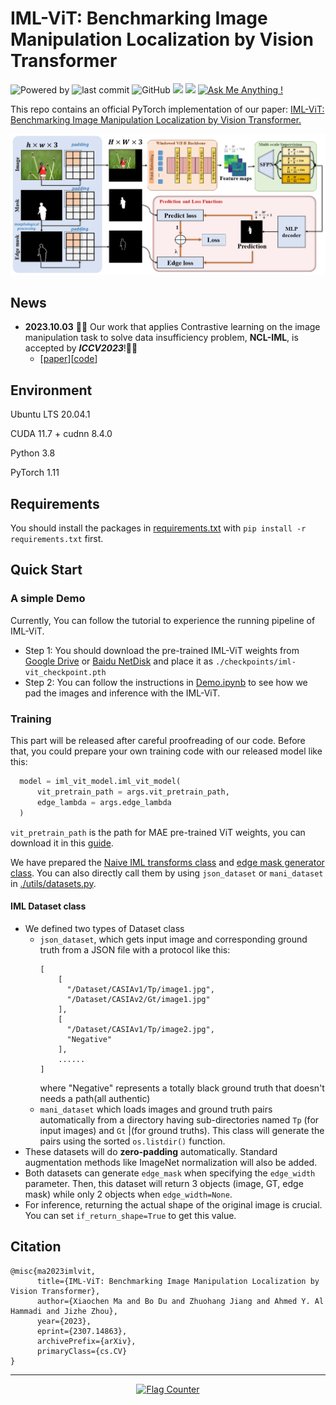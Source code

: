 # IML-ViT: Benchmarking Image Manipulation Localization by Vision Transformer
![Powered by](https://img.shields.io/badge/Based_on-Pytorch-blue?logo=pytorch) 
![last commit](https://img.shields.io/github/last-commit/Sunnyhaze/IML-ViT)
![GitHub](https://img.shields.io/github/license/Sunnyhaze/IML-ViT?logo=license)
![](https://img.shields.io/github/repo-size/sunnyhaze/IML-ViT?color=green)
![](https://img.shields.io/github/stars/sunnyhaze/IML-ViT)
[![Ask Me Anything !](https://img.shields.io/badge/Official%20-Yes-1abc9c.svg)](https://GitHub.com/Sunnyhaze) 

This repo contains an official PyTorch implementation of our paper: [IML-ViT: Benchmarking Image Manipulation Localization by Vision Transformer.](http://arxiv.org/abs/2307.14863)

![overview](./images/overview.png)


## News 
- **2023.10.03** 🎉🎉 Our work that applies Contrastive learning on the image manipulation task to solve data insufficiency problem, **NCL-IML**, is accepted by ***ICCV2023***!🎉🎉
  - [[paper](https://openaccess.thecvf.com/content/ICCV2023/html/Zhou_Pre-Training-Free_Image_Manipulation_Localization_through_Non-Mutually_Exclusive_Contrastive_Learning_ICCV_2023_paper.html)][[code](https://github.com/Knightzjz/NCL-IML)]

## Environment
Ubuntu LTS 20.04.1

CUDA 11.7 + cudnn 8.4.0

Python 3.8

PyTorch 1.11

## Requirements
You should install the packages in [requirements.txt](./requirements.txt) with `pip install -r requirements.txt` first.

## Quick Start
### A simple Demo
Currently, You can follow the tutorial to experience the running pipeline of IML-ViT.
- Step 1: You should download the pre-trained IML-ViT weights from [Google Drive](https://drive.google.com/file/d/1xXJGJPW1i5j9Pc1JKd7fJmIAQkvt9jY7/view?usp=sharing) or [Baidu NetDisk](https://pan.baidu.com/s/1V-l1C6jCLBQTobrJcXDl7g?pwd=s835) and place it as `./checkpoints/iml-vit_checkpoint.pth`
- Step 2: You can follow the instructions in [Demo.ipynb](./Demo.ipynb) to see how we pad the images and inference with the IML-ViT. 

### Training
This part will be released after careful proofreading of our code. Before that, you could prepare your own training code with 
our released model like this:
```python
  model = iml_vit_model.iml_vit_model(
      vit_pretrain_path = args.vit_pretrain_path,
      edge_lambda = args.edge_lambda
  )
```
`vit_pretrain_path` is the path for MAE pre-trained ViT weights, you can download it in this [guide](./pretrained-weights/mae_download_page.md).

We have prepared the [Naive IML transforms class](./utils/iml_transforms.py) and [edge mask generator class](./utils/edge_generator.py). You can also directly call them by using `json_dataset` or `mani_dataset` in [./utils/datasets.py](./utils/datasets.py).
#### IML Dataset class
- We defined two types of Dataset class
  - `json_dataset`, which gets input image and corresponding ground truth from a JSON file with a protocol like this:
    ```
    [
        [
          "/Dataset/CASIAv1/Tp/image1.jpg",
          "/Dataset/CASIAv2/Gt/image1.jpg"
        ],
        [
          "/Dataset/CASIAv1/Tp/image2.jpg",
          "Negative"
        ],
        ......
    ]
    ```
    where "Negative" represents a totally black ground truth that doesn't needs a path(all authentic)
  - `mani_dataset` which loads images and ground truth pairs automatically from a directory having sub-directories named `Tp` (for input images) and `Gt` |(for ground truths). This class will generate the pairs using the sorted `os.listdir()` function. 
- These datasets will do **zero-padding** automatically. Standard augmentation methods like ImageNet normalization will also be added.
- Both datasets can generate `edge_mask` when specifying the `edge_width` parameter. Then, this dataset will return 3 objects (image, GT, edge mask) while only 2 objects when `edge_width=None`.
- For inference, returning the actual shape of the original image is crucial. You can set `if_return_shape=True` to get this value. 

## Citation
```
@misc{ma2023imlvit,
      title={IML-ViT: Benchmarking Image Manipulation Localization by Vision Transformer}, 
      author={Xiaochen Ma and Bo Du and Zhuohang Jiang and Ahmed Y. Al Hammadi and Jizhe Zhou},
      year={2023},
      eprint={2307.14863},
      archivePrefix={arXiv},
      primaryClass={cs.CV}
}
```

****
<div align="center"> <a href="https://info.flagcounter.com/9Etf"><img src="https://s11.flagcounter.com/countxl/9Etf/bg_FFFFFF/txt_000000/border_CCCCCC/columns_3/maxflags_12/viewers_0/labels_1/pageviews_1/flags_0/percent_0/" alt="Flag Counter" border="0"></a> </div>
